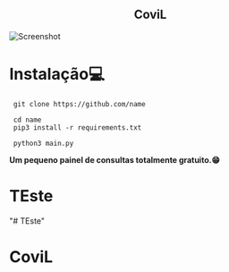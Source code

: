 <h2 align="center">CoviL</h2>
<p align="center">
</p>

![Screenshot](https://cdn.discordapp.com/attachments/1062398209332363305/1062459021128388688/WhatsApp_Image_2023-01-10_at_16.52.00.jpeg)
# Instalação💻
```
 git clone https://github.com/name
 
 cd name
 pip3 install -r requirements.txt
 
 python3 main.py
```
**Um pequeno painel de consultas totalmente gratuito.😁**
# TEste
"# TEste" 
# CoviL
